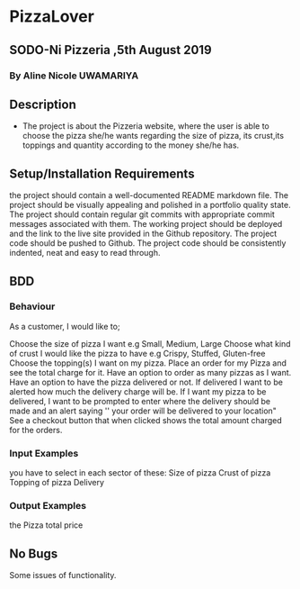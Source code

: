 # PizzaLover
## SODO-Ni Pizzeria ,5th August 2019
### By Aline Nicole UWAMARIYA
## Description
* The project is about the Pizzeria website, where the user is able to choose the pizza she/he wants regarding the size of pizza, its crust,its toppings and quantity according to the money she/he has.
## Setup/Installation Requirements
the project should contain a well-documented README markdown file.
The project should be visually appealing and polished in a portfolio quality state.
The project should contain regular git commits with appropriate commit messages associated with them.
The working project should be deployed and the link to the live site provided in the Github repository.
The project code should be pushed to Github.
The project code should be consistently indented, neat and easy to read through.
## BDD
### Behaviour
As a customer, I would like to;

Choose the size of pizza I want e.g Small, Medium, Large
Choose what kind of crust I would like the pizza to have e.g Crispy, Stuffed, Gluten-free
Choose the topping(s) I want on my pizza.
Place an order for my Pizza and see the total charge for it.
Have an option to order as many pizzas as I want.
Have an option to have the pizza delivered or not.  If delivered I want to be alerted how much the delivery charge will be.
If I want my pizza to be delivered, I want to be prompted to enter where the delivery should be made and an alert saying '' your order will be delivered to your location"
See a checkout button that when clicked shows the total amount charged for the orders.
### Input Examples
you have to select in each sector of these:
Size of pizza
Crust of pizza
Topping of pizza
Delivery
### Output Examples
the Pizza total price
## No Bugs
Some issues of functionality.


